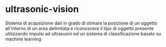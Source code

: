 # ultrasonic-vision
Sistema di acqusizione dati in grado di stimare la posizione di un oggetto all'interno di un area delimitata e riconoscere il tipo di oggetto presente utilizzando impulsi ad ultrasuoni ed un sistema di classificazione basato su machine learning
